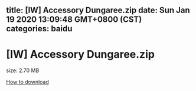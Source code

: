 
title: [IW] Accessory Dungaree.zip
date: Sun Jan 19 2020 13:09:48 GMT+0800 (CST)    
categories: baidu
---

# [IW] Accessory Dungaree.zip
size: 2.70 MB
 
 

[How to download](https://bpcam.bemobtrk.com/go/2ceec3aa-1ca2-46d6-b9ff-aaa5c184517c?jno=760)